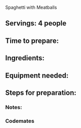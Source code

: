 Spaghetti with Meatballs 

## Servings: 4 people

## Time to prepare: 

## Ingredients:


## Equipment needed: 


## Steps for preparation:



### Notes:



### Codemates #
